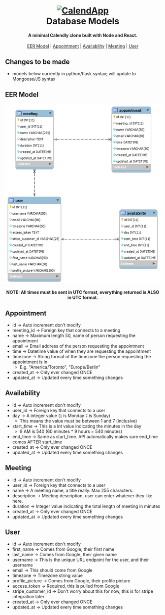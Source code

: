 <h1 align="center">
  <br>
  <a href="#"><img src="https://www.dropbox.com/s/f7qmdoka1ltso8g/logo.png?raw=1" alt="CalendApp" width="120"></a>
  <br>
  Database Models
</h1>

<h4 align="center">A minimal Calendly clone built with Node and React.</h4>


<p align="center">
  <a href="eer-model">EER Model</a> |
  <a href="#appointment">Appointment</a> |
  <a href="#availability">Availability</a> |
  <a href="#meeting">Meeting</a> |
  <a href="#user">User</a>
</p>

## Changes to be made
- models below currently in python/flask syntax; will update to Mongoose/JS syntax 


## EER Model
![EER Model](images/EER-Model.png)


<p align="center"><b>NOTE: All times must be sent in UTC format, everything returned is ALSO in UTC format.</b></p>

## Appointment
- id &rarr; Auto increment don't modify
- meeting_id &rarr; Foreign key that connects to a meeting
- name &rarr; Maximum length 50, name of person requesting the appointment
- email &rarr; Email address of the person requesting the appointment
- time &rarr; Datetime value of when they are requesting the appointment
- timezone &rarr; String format of the timezone the person requesting the appointment is in
    - E.g. "America/Toronto", "Europe/Berlin"
- created_at &rarr; Only ever changed ONCE
- updated_at &rarr; Updated every time something changes


## Availability
- id &rarr; Auto increment don't modify
- user_id &rarr; Foreign key that connects to a user
- day &rarr; A integer value (`1` is Monday `7` is Sunday)
    - This means the value must be between 1 and 7 (inclusive)
- start_time &rarr; This is a int value indicating the minutes in the day
    - 9 AM is 540 (60 minutes * 9 hours = 540 minutes)
- end_time &rarr; Same as start_time. API automatically makes sure end_time comes AFTER start_time
- created_at &rarr; Only ever changed ONCE
- updated_at &rarr; Updated every time something changes


## Meeting
- id &rarr; Auto increment don't modify
- user_id &rarr; Foreign key that connects to a user
- name &rarr; A meeting name, a title really. Max 255 characters.
- description &rarr; Meeting description, user can enter whatever they like here.
- duration &rarr; Integer value indicating the total length of meeting in minutes
- created_at &rarr; Only ever changed ONCE
- updated_at &rarr; Updated every time something changes


## User
- id &rarr; Auto increment don't modify
- first_name &rarr; Comes from Google, their first name
- last_name &rarr; Comes from Google, their given name
- username &rarr; This is the unique URL endpoint for the user, and their username
- email &rarr; This should come from Google
- timezone &rarr; Timezone string value
- profile_picture &rarr; Comes from Google, their profile picture
- access_token &rarr; Required, this is pulled from Google
- stripe_customer_id &rarr; Don't worry about this for now, this is for stripe integration later
- created_at &rarr; Only ever changed ONCE
- updated_at &rarr; Updated every time something changes



